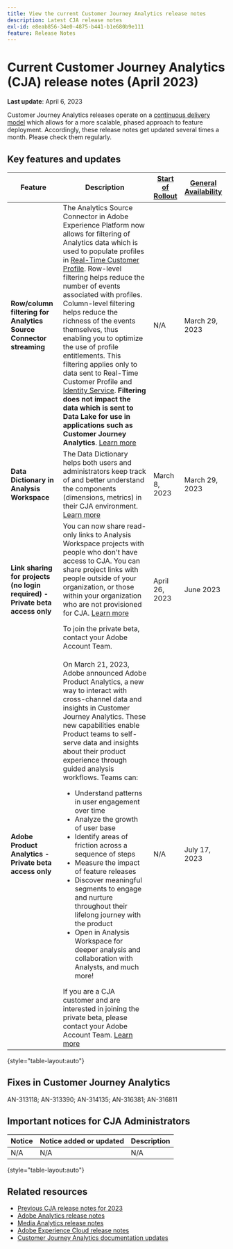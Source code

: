 ```yaml
---
title: View the current Customer Journey Analytics release notes
description: Latest CJA release notes
exl-id: e8eab856-34e0-4875-b441-b1e680b9e111
feature: Release Notes
---
```

# Current Customer Journey Analytics (CJA) release notes (April 2023)

**Last update**: April 6, 2023

Customer Journey Analytics releases operate on a [continuous delivery model](releases.md) which allows for a more scalable, phased approach to feature deployment. Accordingly, these release notes get updated several times a month. Please check them regularly.

## Key features and updates

| Feature | Description | [Start of Rollout](/help/release-notes/releases.md) | [General Availability](/help/release-notes/releases.md) |
| ----------- | ---------- | ----- | --- |
| **Row/column filtering for Analytics Source Connector streaming** | The Analytics Source Connector in Adobe Experience Platform now allows for filtering of Analytics data which is used to populate profiles in [Real-Time Customer Profile](https://experienceleague.adobe.com/docs/experience-platform/profile/home.html?lang=en). Row-level filtering helps reduce the number of events associated with profiles. Column-level filtering helps reduce the richness of the events themselves, thus enabling you to optimize the use of profile entitlements. This filtering applies only to data sent to Real-Time Customer Profile and [Identity Service](https://experienceleague.adobe.com/docs/experience-platform/identity/home.html?lang=en). **Filtering does not impact the data which is sent to Data Lake for use in applications such as Customer Journey Analytics**. [Learn more](https://experienceleague.adobe.com/docs/experience-platform/sources/ui-tutorials/create/adobe-applications/analytics.html?lang=en#filtering-for-profile) | N/A | March 29, 2023 |
| **Data Dictionary in Analysis Workspace** | The Data Dictionary helps both users and administrators keep track of and better understand the components (dimensions, metrics) in their CJA environment. [Learn more](/help/components/data-dictionary/data-dictionary-overview.md) | March 8, 2023 | March 29, 2023 |
| **Link sharing for projects (no login required) - Private beta access only** | You can now share read-only links to Analysis Workspace projects with people who don't have access to CJA. You can share project links with people outside of your organization, or those within your organization who are not provisioned for CJA. [Learn more](/help/analysis-workspace/curate-share/share-projects.md)<p>To join the private beta, contact your Adobe Account Team. | April 26, 2023 | June 2023 |
| **Adobe Product Analytics - Private beta access only** | On March 21, 2023, Adobe announced Adobe Product Analytics, a new way to interact with cross-channel data and insights in Customer Journey Analytics. These new capabilities enable Product teams to self-serve data and insights about their product experience through guided analysis workflows​. Teams can:<ul><li>Understand patterns in user engagement over time​</li><li>Analyze the growth of user base​</li><li>Identify areas of friction across a sequence of steps​</li><li>Measure the impact of feature releases​</li><li>Discover meaningful segments to engage and nurture throughout their lifelong journey with the product​</li><li>Open in Analysis Workspace for deeper analysis and collaboration with Analysts, and much more!​</li></ul>If you are a CJA customer and are interested in joining the private beta, please contact your Adobe Account Team. [Learn more](https://business.adobe.com/products/product-analytics/adobe-product-analytics.html) | N/A | July 17, 2023 |

{style="table-layout:auto"}
  
## Fixes in Customer Journey Analytics

AN-313118; AN-313390; AN-314135; AN-316381; AN-316811

## Important notices for CJA Administrators

| Notice | Notice added or updated | Description |
| --- | --- | --- |
| N/A | N/A | N/A |

{style="table-layout:auto"}

## Related resources

* [Previous CJA release notes for 2023](/help/release-notes/2023.md)
* [Adobe Analytics release notes](https://experienceleague.adobe.com/docs/analytics/release-notes/latest.html?lang=en)
* [Media Analytics release notes](https://experienceleague.adobe.com/docs/media-analytics/using/additional-resources/release-notes.html)
* [Adobe Experience Cloud release notes](https://experienceleague.adobe.com/docs/release-notes/experience-cloud/current.html)
* [Customer Journey Analytics documentation updates](/help/release-notes/doc-changes.md)
